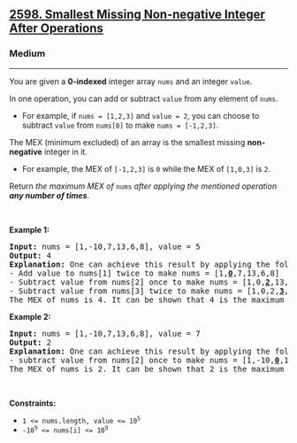 <h2><a href="https://leetcode.com/problems/smallest-missing-non-negative-integer-after-operations/">2598. Smallest Missing Non-negative Integer After Operations</a></h2><h3>Medium</h3><hr><div><p>You are given a <strong>0-indexed</strong> integer array <code>nums</code> and an integer <code>value</code>.</p>

<p>In one operation, you can add or subtract <code>value</code> from any element of <code>nums</code>.</p>

<ul>
	<li>For example, if <code>nums = [1,2,3]</code> and <code>value = 2</code>, you can choose to subtract <code>value</code> from <code>nums[0]</code> to make <code>nums = [-1,2,3]</code>.</li>
</ul>

<p>The MEX (minimum excluded) of an array is the smallest missing <strong>non-negative</strong> integer in it.</p>

<ul>
	<li>For example, the MEX of <code>[-1,2,3]</code> is <code>0</code> while the MEX of <code>[1,0,3]</code> is <code>2</code>.</li>
</ul>

<p>Return <em>the maximum MEX of </em><code>nums</code><em> after applying the mentioned operation <strong>any number of times</strong></em>.</p>

<p>&nbsp;</p>
<p><strong class="example">Example 1:</strong></p>

<pre style="position: relative;"><strong>Input:</strong> nums = [1,-10,7,13,6,8], value = 5
<strong>Output:</strong> 4
<strong>Explanation:</strong> One can achieve this result by applying the following operations:
- Add value to nums[1] twice to make nums = [1,<strong><u>0</u></strong>,7,13,6,8]
- Subtract value from nums[2] once to make nums = [1,0,<strong><u>2</u></strong>,13,6,8]
- Subtract value from nums[3] twice to make nums = [1,0,2,<strong><u>3</u></strong>,6,8]
The MEX of nums is 4. It can be shown that 4 is the maximum MEX we can achieve.
<div class="open_grepper_editor" title="Edit &amp; Save To Grepper"></div></pre>

<p><strong class="example">Example 2:</strong></p>

<pre style="position: relative;"><strong>Input:</strong> nums = [1,-10,7,13,6,8], value = 7
<strong>Output:</strong> 2
<strong>Explanation:</strong> One can achieve this result by applying the following operation:
- subtract value from nums[2] once to make nums = [1,-10,<u><strong>0</strong></u>,13,6,8]
The MEX of nums is 2. It can be shown that 2 is the maximum MEX we can achieve.
<div class="open_grepper_editor" title="Edit &amp; Save To Grepper"></div></pre>

<p>&nbsp;</p>
<p><strong>Constraints:</strong></p>

<ul>
	<li><code>1 &lt;= nums.length, value &lt;= 10<sup>5</sup></code></li>
	<li><code>-10<sup>9</sup> &lt;= nums[i] &lt;= 10<sup>9</sup></code></li>
</ul>
</div>